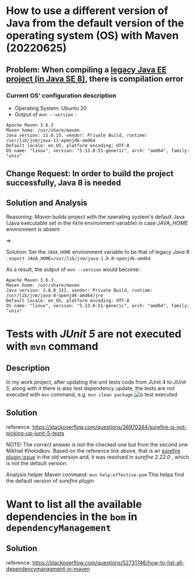 # How to use a different version of Java from the default version of the operating system (OS) with Maven (20220625)
## Problem: When compiling a [legacy Java EE project (in Java SE 8)](https://github.com/javaee/tutorial-examples), there is compilation error
### Current OS' configuration description
* Operating System: Ubuntu 20
* Output of `mvn --version` :

```
Apache Maven 3.6.3
Maven home: /usr/share/maven
Java version: 11.0.15, vendor: Private Build, runtime: /usr/lib/jvm/java-11-openjdk-amd64
Default locale: en_US, platform encoding: UTF-8
OS name: "linux", version: "5.13.0-51-generic", arch: "amd64", family: "unix"
```

## Change Request: In order to build the project successfully, Java 8 is needed

## Solution and Analysis
Reasoning: *Maven* builds project with the operating system's default Java (Java executable set in the `PATH` environment variable) in case *JAVA_HOME* environment is absent

=>

Solution: Set the `JAVA_HOME` environment variable to be that of legacy *Java 8* : `export JAVA_HOME=/usr/lib/jvm/java-1.8.0-openjdk-amd64`

As a result, the output of `mvn --version` would become:

```
Apache Maven 3.6.3
Maven home: /usr/share/maven
Java version: 1.8.0_312, vendor: Private Build, runtime: /usr/lib/jvm/java-8-openjdk-amd64/jre
Default locale: en_US, platform encoding: UTF-8
OS name: "linux", version: "5.13.0-51-generic", arch: "amd64", family: "unix"
```

# Tests with *JUnit 5* are not executed with `mvn` command
## Description
In my work project, after updating the unit tests code from JUnit 4 to *JUnit 5*, along with it there is also test dependency update, the tests are not executed with `mvn` command, e.g. `mvn clean package`
![o test executed](https://user-images.githubusercontent.com/3033388/172617932-28a62f0e-364c-4784-bec9-3940267cbfc8.png)
## Solution
reference: https://stackoverflow.com/questions/36970384/surefire-is-not-picking-up-junit-5-tests

NOTE! The correct answer is not the checked one but from the second one Mikhail Kholodkov. Based on the reference link above, that is an [surefire plugin issue](https://issues.apache.org/jira/browse/SUREFIRE-1330) in the old version and, it was resolved in *surefire 2.22.0* , which is not the default version.

Analysis helper Maven command: `mvn help:effective-pom`
This helps find the default version of *surefire plugin*

# Want to list all the available dependencies in the `bom` in `dependencyManagement`

## Solution
reference: https://stackoverflow.com/questions/52731746/how-to-list-all-dependencymanagment-in-maven

